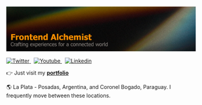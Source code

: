 ![Leonardo Monzón - Frontend Alchemist](./covergit.png)

<p align="left">
  <a href="https://x.com/leomonzondev" rel="nofollow">
    <img alt="Twitter" src="https://img.shields.io/badge/follow-leomonzondev-1DA1F2?logo=twitter&style=flat-square" />
  </a>
  &nbsp;
  <a href="https://www.youtube.com/@leomonzondev" rel="nofollow">
    <img alt="Youtube" src="https://img.shields.io/youtube/channel/subscribers/UCo36TS1nQej0qcWlpOl-8yw?style=flat-square&logo=youtube" />
  </a>
  &nbsp;
  <a href="https://www.linkedin.com/in/cristian-leonardo-barros-monzon/" rel="nofollow">
    <img alt="Linkedin" src="https://img.shields.io/badge/connect-leomonzon-0077b5?logo=linkedin&style=flat-square" />
  </a>
</p>


👉 Just visit my **[<a href="https://leomonzon.vercel.app/" target="_blank" rel="noreferrer" >portfolio</a>](#)**

  🌎 La Plata - Posadas, Argentina, and Coronel Bogado, Paraguay. I frequently move between these locations.

